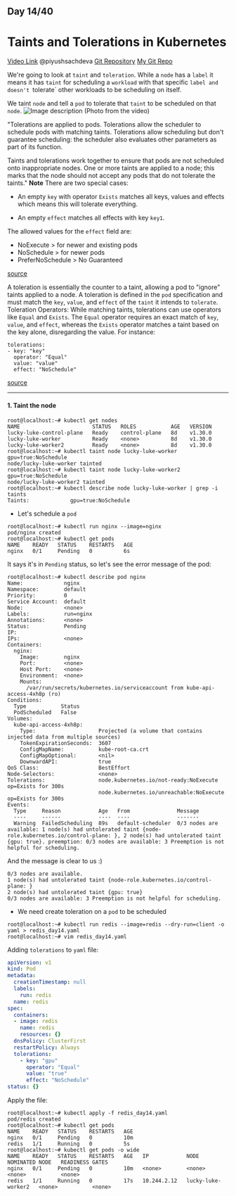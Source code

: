 ## Day 14/40
# Taints and Tolerations in Kubernetes
[Video Link](https://www.youtube.com/watch?v=nwoS2tK2s6Q)
@piyushsachdeva 
[Git Repository](https://github.com/piyushsachdeva/CKA-2024/)
[My Git Repo](https://github.com/sina14/40daysofkubernetes)


We're going to look at `taint` and `toleration`. While a `node` has a `label` it means it has `taint` for scheduling a `workload` with that specific `label and doesn't `tolerate` other workloads to be scheduling on itself.

We taint `node` and tell a `pod` to tolerate that `taint` to be scheduled on that `node`.
![Image description](https://dev-to-uploads.s3.amazonaws.com/uploads/articles/0ck9ietgj62m4ffr6dkf.png)
(Photo from the video)


"Tolerations are applied to pods. Tolerations allow the scheduler to schedule pods with matching taints. Tolerations allow scheduling but don't guarantee scheduling: the scheduler also evaluates other parameters as part of its function.

Taints and tolerations work together to ensure that pods are not scheduled onto inappropriate nodes. One or more taints are applied to a node; this marks that the node should not accept any pods that do not tolerate the taints."
**Note** There are two special cases:
- An empty `key` with operator `Exists` matches all keys, values and effects which means this will tolerate everything.

- An empty `effect` matches all effects with key `key1`.

The allowed values for the `effect` field are:
- NoExecute         > for newer and existing pods
- NoSchedule        > for newer pods
- PreferNoSchedule  > No Guaranteed

[source](https://kubernetes.io/docs/concepts/scheduling-eviction/taint-and-toleration/)

A toleration is essentially the counter to a taint, allowing a pod to "ignore" taints applied to a node. A toleration is defined in the `pod` specification and must match the `key`, `value`, and `effect` of the `taint` it intends to `tolerate`.
Toleration Operators: While matching taints, tolerations can use operators like `Equal` and `Exists`. 
The `Equal` operator requires an exact match of `key`, `value`, and `effect`, whereas the `Exists` operator matches a taint based on the key alone, disregarding the value.
For instance:
```
tolerations:
- key: "key"
  operator: "Equal"
  value: "value"
  effect: "NoSchedule"
```
[source](https://overcast.blog/mastering-kubernetes-taints-and-tolerations-08756d5faf55)

---

#### 1. Taint the node
```console
root@localhost:~# kubectl get nodes
NAME                       STATUS   ROLES           AGE   VERSION
lucky-luke-control-plane   Ready    control-plane   8d    v1.30.0
lucky-luke-worker          Ready    <none>          8d    v1.30.0
lucky-luke-worker2         Ready    <none>          8d    v1.30.0
root@localhost:~# kubectl taint node lucky-luke-worker gpu=true:NoSchedule
node/lucky-luke-worker tainted
root@localhost:~# kubectl taint node lucky-luke-worker2 gpu=true:NoSchedule
node/lucky-luke-worker2 tainted
root@localhost:~# kubectl describe node lucky-luke-worker | grep -i taints
Taints:             gpu=true:NoSchedule

```

- Let's schedule a `pod`
```console
root@localhost:~# kubectl run nginx --image=nginx
pod/nginx created
root@localhost:~# kubectl get pods
NAME    READY   STATUS    RESTARTS   AGE
nginx   0/1     Pending   0          6s

```
It says it's in `Pending` status, so let's see the error message of the pod:
```console
root@localhost:~# kubectl describe pod nginx
Name:             nginx
Namespace:        default
Priority:         0
Service Account:  default
Node:             <none>
Labels:           run=nginx
Annotations:      <none>
Status:           Pending
IP:
IPs:              <none>
Containers:
  nginx:
    Image:        nginx
    Port:         <none>
    Host Port:    <none>
    Environment:  <none>
    Mounts:
      /var/run/secrets/kubernetes.io/serviceaccount from kube-api-access-4xh8p (ro)
Conditions:
  Type           Status
  PodScheduled   False
Volumes:
  kube-api-access-4xh8p:
    Type:                    Projected (a volume that contains injected data from multiple sources)
    TokenExpirationSeconds:  3607
    ConfigMapName:           kube-root-ca.crt
    ConfigMapOptional:       <nil>
    DownwardAPI:             true
QoS Class:                   BestEffort
Node-Selectors:              <none>
Tolerations:                 node.kubernetes.io/not-ready:NoExecute op=Exists for 300s
                             node.kubernetes.io/unreachable:NoExecute op=Exists for 300s
Events:
  Type     Reason            Age   From               Message
  ----     ------            ----  ----               -------
  Warning  FailedScheduling  89s   default-scheduler  0/3 nodes are available: 1 node(s) had untolerated taint {node-role.kubernetes.io/control-plane: }, 2 node(s) had untolerated taint {gpu: true}. preemption: 0/3 nodes are available: 3 Preemption is not helpful for scheduling.

```
And the message is clear to us :)
```
0/3 nodes are available.
1 node(s) had untolerated taint {node-role.kubernetes.io/control-plane: }
2 node(s) had untolerated taint {gpu: true}
0/3 nodes are available: 3 Preemption is not helpful for scheduling.
```

- We need create toleration on a `pod` to be scheduled
```console
root@localhost:~# kubectl run redis --image=redis --dry-run=client -o yaml > redis_day14.yaml
root@localhost:~# vim redis_day14.yaml

```

Adding `tolerations` to `yaml` file:
```yaml
apiVersion: v1
kind: Pod
metadata:
  creationTimestamp: null
  labels:
    run: redis
  name: redis
spec:
  containers:
  - image: redis
    name: redis
    resources: {}
  dnsPolicy: ClusterFirst
  restartPolicy: Always
  tolerations:
    - key: "gpu"
      operator: "Equal"
      value: "true"
      effect: "NoSchedule"
status: {}
```

Apply the file:
```console
root@localhost:~# kubectl apply -f redis_day14.yaml
pod/redis created
root@localhost:~# kubectl get pods
NAME    READY   STATUS    RESTARTS   AGE
nginx   0/1     Pending   0          10m
redis   1/1     Running   0          5s
root@localhost:~# kubectl get pods -o wide
NAME    READY   STATUS    RESTARTS   AGE   IP            NODE                 NOMINATED NODE   READINESS GATES
nginx   0/1     Pending   0          10m   <none>        <none>               <none>           <none>
redis   1/1     Running   0          17s   10.244.2.12   lucky-luke-worker2   <none>           <none>

```


